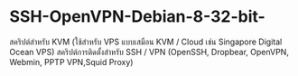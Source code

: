 # SSH-OpenVPN-Debian-8-32-bit-
สคริปต์สำหรับ KVM
(ใช้สำหรับ VPS แบบเสมือน KVM / Cloud เช่น Singapore Digital Ocean VPS)
สคริปต์การติดตั้งสำหรับ SSH / VPN 
(OpenSSH, Dropbear, OpenVPN, Webmin, PPTP VPN,Squid Proxy)
